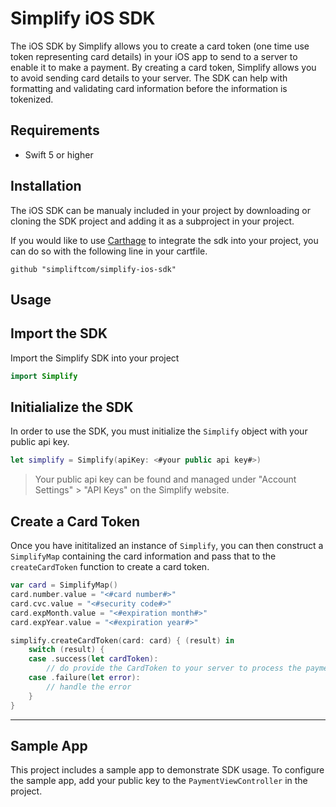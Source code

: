 # Simplify iOS SDK

The iOS SDK by Simplify allows you to create a card token (one time use token representing card details) in your iOS app to send to a server to enable it to make a payment. By creating a card token, Simplify allows you to avoid sending card details to your server. The SDK can help with formatting and validating card information before the information is tokenized.

## Requirements
  - Swift 5 or higher

## Installation

The iOS SDK can be manualy included in your project by downloading or cloning the SDK project and adding it as a subproject in your project.  


If you would like to use [Carthage]( https://github.com/Carthage/Carthage) to integrate the sdk into your project, you can do so with the following line in your cartfile.

```
github "simpliftcom/simplify-ios-sdk"
```

## Usage

## Import the SDK
Import the Simplify SDK into your project

```swift
import Simplify
```

## Initialialize the SDK
In order to use the SDK, you must initialize the `Simplify` object with your public api key.

```swift
let simplify = Simplify(apiKey: <#your public api key#>)
```
> Your public api key can be found and managed under "Account Settings" > "API Keys" on the Simplify website.

## Create a Card Token
Once you have inititalized an instance of `Simplify`, you can then construct a `SimplifyMap` containing the card information and pass that to the `createCardToken` function to create a card token.

```swift
var card = SimplifyMap()
card.number.value = "<#card number#>"
card.cvc.value = "<#security code#>"
card.expMonth.value = "<#expiration month#>"
card.expYear.value = "<#expiration year#>"

simplify.createCardToken(card: card) { (result) in
    switch (result) {
    case .success(let cardToken):
        // do provide the CardToken to your server to process the payment
    case .failure(let error):
        // handle the error
    }
}
```

---

## Sample App
This project includes a sample app to demonstrate SDK usage. To configure the sample app, add your public key to the `PaymentViewController` in the project.

